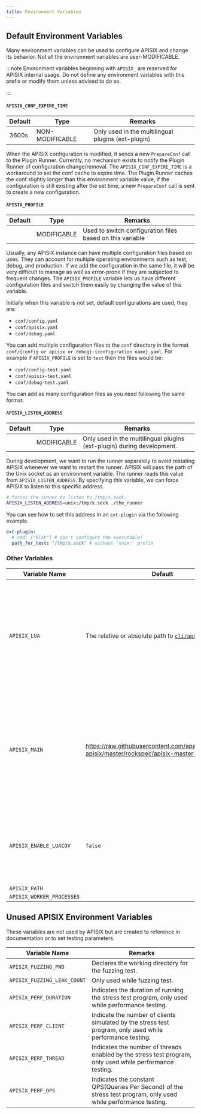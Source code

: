 ```yaml
---
title: Environment Variables
---
```


<!--
#
# Licensed to the Apache Software Foundation (ASF) under one or more
# contributor license agreements.  See the NOTICE file distributed with
# this work for additional information regarding copyright ownership.
# The ASF licenses this file to You under the Apache License, Version 2.0
# (the "License"); you may not use this file except in compliance with
# the License.  You may obtain a copy of the License at
#
#     http://www.apache.org/licenses/LICENSE-2.0
#
# Unless required by applicable law or agreed to in writing, software
# distributed under the License is distributed on an "AS IS" BASIS,
# WITHOUT WARRANTIES OR CONDITIONS OF ANY KIND, either express or implied.
# See the License for the specific language governing permissions and
# limitations under the License.
#
-->

## Default Environment Variables

Many environment variables can be used to configure APISIX and change its behavior. Not all the environment variables are user-MODIFICABLE.

:::note
Environment variables beginning with `APISIX_` are reserved for APISIX internal usage. Do not define any environment variables with this prefix or modify them unless advised to do so.

:::

#### `APISIX_CONF_EXPIRE_TIME`

| Default | Type            | Remarks                                            |
| ------- | --------------- | -------------------------------------------------- |
| 3600s   | NON-MODIFICABLE | Only used in the multilingual plugins (ext-plugin) |

When the APISIX configuration is modified, it sends a new `PrepareConf` call to the Plugin Runner. Currently, no mechanism exists to notify the Plugin Runner of configuration change/removal. The `APISIX_CONF_EXPIRE_TIME` is a workaround to set the conf cache to expire time. The Plugin Runner caches the conf slightly longer than this environment variable value, if the configuration is still existing after the set time, a new `PrepareConf` call is sent to create a new configuration.

#### `APISIX_PROFILE`

| Default | Type        | Remarks                                                   |
| ------- | ----------- | --------------------------------------------------------- |
|         | MODIFICABLE | Used to switch configuration files based on this variable |

Usually, any APISIX instance can have multiple configuration files based on uses. They can account for multiple operating environments such as test, debug, and production. If we add the configuration in the same file, it will be very difficult to manage as well as error-prone if they are subjected to frequent changes. The `APISIX_PROFILE` variable lets us have different configuration files and switch them easily by changing the value of this variable.

Initially when this variable is not set, default configurations are used, they are:

- `conf/config.yaml`
- `conf/apisix.yaml`
- `conf/debug.yaml`

You can add multiple configuration files to the `conf` directory in the format `conf/{config or apisix or debug}-{configuration name}.yaml`. For example if `APISIX_PROFILE` is set to `test` then the files would be:

- `conf/config-test.yaml`
- `conf/apisix-test.yaml`
- `conf/debug-test.yaml`

You can add as many configuration files as you need following the same format.

#### `APISIX_LISTEN_ADDRESS`

| Default | Type        | Remarks                                                                |
| ------- | ----------- | ---------------------------------------------------------------------- |
|         | MODIFICABLE | Only used in the multilingual plugins (ext-plugin) during development. |

During development, we want to run the runner separately to avoid restating APISIX whenever we want to restart the runner. APISIX will pass the path of the Unix socket as an environment variable. The runner reads this value from `APISIX_LISTEN_ADDRESS`. By specifying this variable, we can force APISIX to listen to this specific address.

```bash
# forces the runner to listen to /tmp/x.sock.
APISIX_LISTEN_ADDRESS=unix:/tmp/x.sock ./the_runner
```

You can see how to set this address in an `ext-plugin` via the following example.

```yaml
ext-plugin:
  # cmd: ["blah"] # don't configure the executable!
  path_for_test: "/tmp/x.sock" # without 'unix:' prefix
```

### Other Variables

| Variable Name | Default | Type        | Remarks                                                                 |
| ------------- | ------- | ----------- | ----------------------------------------------------------------------- |
| `APISIX_LUA` | The relative or absolute path to [`cli/apisix.lua`](https://github.com/apache/apisix/blob/master/apisix/cli/apisix.lua) file. | NON-MODIFICABLE | Before APISIX starts, `cli/apisix.lua` does the preparation work like defining APISIX home, working directory, dependency paths, setting up startup commands, etc. |
| `APISIX_MAIN` | https://raw.githubusercontent.com/apache/incubator-apisix/master/rockspec/apisix-master-0.rockspec | NON-MODIFICABLE | The rockspec file declares the third-party libraries with their versions that are currently being used by APISIX. This can be passed as an address to the rockspec file or a link to the remote file. |
| `APISIX_ENABLE_LUACOV` | `false` | NON-MODIFICABLE | Setting this environment variable will enable the generation of Lua code coverage reports when running APISIX test cases. |
| `APISIX_PATH` | | | |
| `APISIX_WORKER_PROCESSES` | | | |

## Unused APISIX Environment Variables

These variables are not used by APISIX but are created to reference in documentation or to set testing parameters.

| Variable Name | Remarks |
| ------------- | ------- |
| `APISIX_FUZZING_PWD` | Declares the working directory for the fuzzing test. |
| `APISIX_FUZZING_LEAK_COUNT` | Only used while fuzzing test. |
| `APISIX_PERF_DURATION` | Indicates the duration of running the stress test program, only used while performance testing. |
| `APISIX_PERF_CLIENT` | Indicate the number of clients simulated by the stress test program, only used while performance testing. |
| `APISIX_PERF_THREAD` | Indicates the number of threads enabled by the stress test program, only used while performance testing. |
| `APISIX_PERF_OPS` | Indicates the constant QPS(Queries Per Second) of the stress test program, only used while performance testing. |
